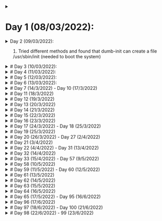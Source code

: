 <details>
<summary><h1> Day 1 (08/03/2022):</h1></summary>

1. Created this repo 
2. Retrieved previous work on SLUX
3. Selected a logo for SLUX
4. Tested SLUX-TEST.ISO(just to find, that it didn't have an init).
</details>

<details>

#<summary> Day 2 (09/03/2022):<summary>

1. Tried different methods and found that dumb-init can create a file /usr/sbin/init (needed to boot the system)
</details>

<details>
<summary># Day 3 (10/03/2022):</summary>

1. Found out that dumb-init wasn't needed, just that the initramfs couldn't just see /usr/sbin/init(sybolic link to /usr/lib/systemd/systemd).
2. Removed the booting issue with help from Tomas M(see this [issue](https://github.com/tomas-m/linux-live/issues/200)).
</details>

<details>
<summary># Day 4 (11/03/2022):</summary>

1. Selected a logo for SLUX (the previous one didn't look nice on the boot screen)
2. Made the initrd look for SLUX data in /slux (previously it was /slax)
</details>

<details>
<summary># Day 5 (12/03/2022):</summary>

1. Reduced the size of 001-debootstrap.sb (future 01-core.sb) by 50mb (although logging failure still persists).
</details>

<details>
<summary># Day 6 (13/03/2022):</summary>

1. Achievement! SLUX beta - core(no ui) version created(although it is still called alpha, as exept me no one has tested it).
2. Although the Graphical(ui) version can take one or two more days....
3. Logging failure solved!
4. Cancelled uploading slux-beta.iso, as wpa_supplicant and many other apps are still missing in it. :(
</details>

<details>
<summary># Day 7 (14/3/2022) - Day 10 (17/3/2022)</summary>

No progress.
</details>

<details>
<summary># Day 11 (18/3/2022)</summary>

1. Developed /usr/bin/slux, which will be tested on Day 12
</details>

<details>
<summary># Day 12 (19/3/2022)</summary>

1. Started to rebuild S.L.U.X. as I found that its source code files were deleted in a move command. (╥﹏╥)
</details>

<details>
<summary># Day 13 (20/3/2022)</summary>

No progress.
</details>

<details>
<summary># Day 14 (21/3/2022)</summary>

1. Uploaded a preview of S.L.U.X's login screen(in Discussions[now announcements])
2. Created a TODO file.
</details>

<details>
<summary># Day 15 (22/3/2022)</summary>

No progress.
</details>

<details>
<summary># Day 16 (23/3/2022)</summary>

1. Re-created a debootstrapped base system bundle(module(
</details>

<details>
<summary># Day 17 (24/3/2022) - Day 18 (25/3/2022)</summary>

No progress.
</details>

<details>
<summary># Day 19 (25/3/2022)</summary>

1. Re-created 001-debootstrap.sb with changes mentioned in [TODO.md](https://github.com/tree-t/S.L.U.X/blob/main/TODO.md)
</details>

<details>
<summary># Day 20 (26/3/2022) - Day 27 (2/4/2022)</summary>

No progress.
</details>

<details>
<summary># Day 21 (3/4/2022)</summary>

1. Updated to debian 11.3
2. Did some tweaks to nano(nanorc) and .bashrc
</details>

<details>
<summary># Day 22 (4/4/2022) - Day 31 (13/4/2022)</summary>

No Progress.
</details>

<details>
<summary># Day 32 (14/4/2022)</summary>

1. Changed the look of [S.L.U.X's Home Page](https://www.tree-t.github.io/S.L.U.X).
</details>

<details>
<summary># Day 33 (15/4/2022) - Day 57 (9/5/2022)</summary>

No Progress.
</details>

<details>
<summary># Day 58 (10/5/2022)</summary>

1. Added some source files.
</details>

<details>
<summary># Day 59 (11/5/2022) - Day 60 (12/5/2022)</summary>

No Progress.
</details>

<details>
<summary># Day 61 (13/5/2022)</summary>

1. Chose awesome as wm and uploaded some source 
</details>

<details>
<summary># Day 62 (14/5/2022)</summary>

1. Uploaded some source 
</details>

<details>
<summary># Day 63 (15/5/2022)</summary>

No Progress.
</details>

<details>
<summary># Day 64 (16/5/2022)</summary>

1. Added some source files.
</details>

<details>
<summary># Day 65 (17/5/2022) - Day 95 (16/6/2022)</summary>

No Progress.
</details>

<details>
<summary># Day 96 (17/6/2022)</summary>

1. Renamed S.L.U.X to Gantu OS
</details>

<details>
<summary># Day 97 (18/6/2022) - Day 100 (21/6/2022)</summary>

Mostly no progress..
1. Found a good replacement for Featherpad - [Nedit-ng](https://github.com/eteran/nedit-ng) ( Nedit stands for Nirvana text editor and I think that -ng stands for new generation)
    * Reasons for dumping Featherpad:
        A. Although Featherpad is super nice, but for Gantu I'll need a lightweight text editor.
2. Renamed Gantu to Dormmamu
</details>

<details>
<summary># Day 98 (22/6/2022) - 99 (23/6/2022)</summary>

No progress..
</details>
